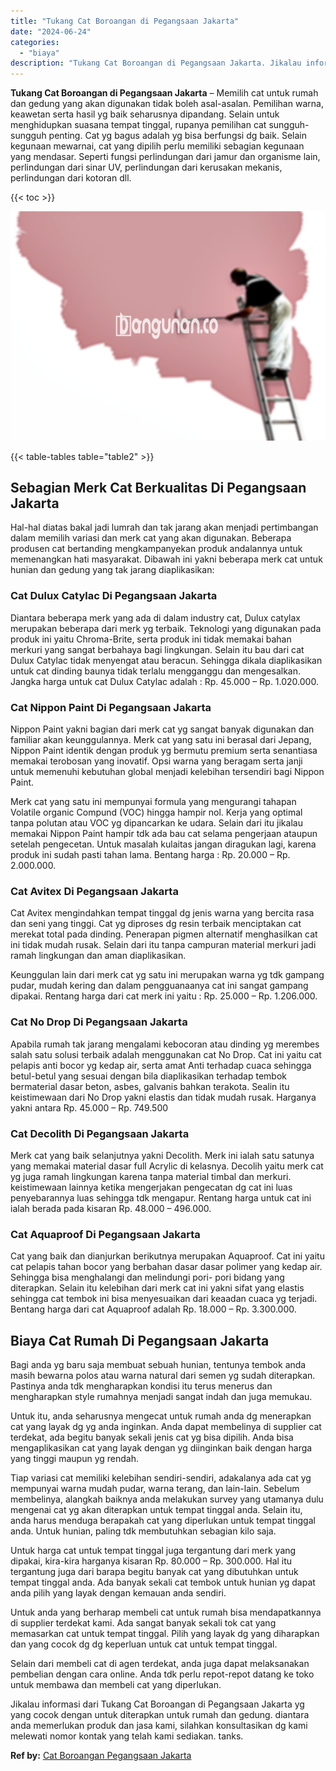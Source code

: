```yaml
---
title: "Tukang Cat Boroangan di Pegangsaan Jakarta"
date: "2024-06-24"
categories: 
  - "biaya"
description: "Tukang Cat Boroangan di Pegangsaan Jakarta. Jikalau informasi dari Tukang Cat Boroangan di Pegangsaan Jakarta yg yang cocok dengan untuk diterapkan untuk rum..."
---
```


**Tukang Cat Boroangan di Pegangsaan Jakarta** – Memilih cat untuk rumah dan gedung yang akan digunakan tidak boleh asal-asalan. Pemilihan warna, keawetan serta hasil yg baik seharusnya dipandang. Selain untuk menghidupkan suasana tempat tinggal, rupanya pemilihan cat sungguh-sungguh penting. Cat yg bagus adalah yg bisa berfungsi dg baik. Selain kegunaan mewarnai, cat yang dipilih perlu memiliki sebagian kegunaan yang mendasar. Seperti fungsi perlindungan dari jamur dan organisme lain, perlindungan dari sinar UV, perlindungan dari kerusakan mekanis, perlindungan dari kotoran dll.

{{< toc >}}

![Tukang Cat Boroangan di Pegangsaan Jakarta](/images/jasa-cat-murah19.png)

{{< table-tables table="table2" >}}

## Sebagian Merk Cat Berkualitas Di Pegangsaan Jakarta

Hal-hal diatas bakal jadi lumrah dan tak jarang akan menjadi pertimbangan dalam memilih variasi dan merk cat yang akan digunakan. Beberapa produsen cat bertanding mengkampanyekan produk andalannya untuk memenangkan hati masyarakat. Dibawah ini yakni beberapa merk cat untuk hunian dan gedung yang tak jarang diaplikasikan:

### Cat Dulux Catylac Di Pegangsaan Jakarta

Diantara beberapa merk yang ada di dalam industry cat, Dulux catylax merupakan beberapa dari merk yg terbaik. Teknologi yang digunakan pada produk ini yaitu Chroma-Brite, serta produk ini tidak memakai bahan merkuri yang sangat berbahaya bagi lingkungan. Selain itu bau dari cat Dulux Catylac tidak menyengat atau beracun. Sehingga dikala diaplikasikan untuk cat dinding baunya tidak terlalu mengganggu dan mengesalkan. Jangka harga untuk cat Dulux Catylac adalah : Rp. 45.000 – Rp. 1.020.000.

### Cat Nippon Paint Di Pegangsaan Jakarta

Nippon Paint yakni bagian dari merk cat yg sangat banyak digunakan dan familiar akan keunggulannya. Merk cat yang satu ini berasal dari Jepang, Nippon Paint identik dengan produk yg bermutu premium serta senantiasa memakai terobosan yang inovatif. Opsi warna yang beragam serta janji untuk memenuhi kebutuhan global menjadi kelebihan tersendiri bagi Nippon Paint.

Merk cat yang satu ini mempunyai formula yang mengurangi tahapan Volatile organic Compund (VOC) hingga hampir nol. Kerja yang optimal tanpa polutan atau VOC yg dipancarkan ke udara. Selain dari itu jikalau memakai Nippon Paint hampir tdk ada bau cat selama pengerjaan ataupun setelah pengecetan. Untuk masalah kulaitas jangan diragukan lagi, karena produk ini sudah pasti tahan lama. Bentang harga : Rp. 20.000 – Rp. 2.000.000.

### Cat Avitex Di Pegangsaan Jakarta

Cat Avitex mengindahkan tempat tinggal dg jenis warna yang bercita rasa dan seni yang tinggi. Cat yg diproses dg resin terbaik menciptakan cat merekat total pada dinding. Penerapan pigmen alternatif menghasilkan cat ini tidak mudah rusak. Selain dari itu tanpa campuran material merkuri jadi ramah lingkungan dan aman diaplikasikan.

Keunggulan lain dari merk cat yg satu ini merupakan warna yg tdk gampang pudar, mudah kering dan dalam pengguanaanya cat ini sangat gampang dipakai. Rentang harga dari cat merk ini yaitu : Rp. 25.000 – Rp. 1.206.000.

### Cat No Drop Di Pegangsaan Jakarta

Apabila rumah tak jarang mengalami kebocoran atau dinding yg merembes salah satu solusi terbaik adalah menggunakan cat No Drop. Cat ini yaitu cat pelapis anti bocor yg kedap air, serta amat Anti terhadap cuaca sehingga betul-betul yang sesuai dengan bila diaplikasikan terhadap tembok bermaterial dasar beton, asbes, galvanis bahkan terakota. Sealin itu keistimewaan dari No Drop yakni elastis dan tidak mudah rusak. Harganya yakni antara Rp. 45.000 – Rp. 749.500

### Cat Decolith Di Pegangsaan Jakarta

Merk cat yang baik selanjutnya yakni Decolith. Merk ini ialah satu satunya yang memakai material dasar full Acrylic di kelasnya. Decolih yaitu merk cat yg juga ramah lingkungan karena tanpa material timbal dan merkuri. keistimewaan lainnya ketika mengerjakan pengecatan dg cat ini luas penyebarannya luas sehingga tdk mengapur. Rentang harga untuk cat ini ialah berada pada kisaran Rp. 48.000 – 496.000.

### Cat Aquaproof Di Pegangsaan Jakarta

Cat yang baik dan dianjurkan berikutnya merupakan Aquaproof. Cat ini yaitu cat pelapis tahan bocor yang berbahan dasar dasar polimer yang kedap air. Sehingga bisa menghalangi dan melindungi pori- pori bidang yang diterapkan. Selain itu kelebihan dari merk cat ini yakni sifat yang elastis sehingga cat tembok ini bisa menyesuaikan dari keaadan cuaca yg terjadi. Bentang harga dari cat Aquaproof adalah Rp. 18.000 – Rp. 3.300.000.

## Biaya Cat Rumah Di Pegangsaan Jakarta

Bagi anda yg baru saja membuat sebuah hunian, tentunya tembok anda masih bewarna polos atau warna natural dari semen yg sudah diterapkan. Pastinya anda tdk mengharapkan kondisi itu terus menerus dan mengharapkan style rumahnya menjadi sangat indah dan juga memukau.

Untuk itu, anda seharusnya mengecat untuk rumah anda dg menerapkan cat yang layak dg yg anda inginkan. Anda dapat membelinya di supplier cat terdekat, ada begitu banyak sekali jenis cat yg bisa dipilih. Anda bisa mengaplikasikan cat yang layak dengan yg diinginkan baik dengan harga yang tinggi maupun yg rendah.

Tiap variasi cat memiliki kelebihan sendiri-sendiri, adakalanya ada cat yg mempunyai warna mudah pudar, warna terang, dan lain-lain. Sebelum membelinya, alangkah baiknya anda melakukan survey yang utamanya dulu mengenai cat yg akan diterapkan untuk tempat tinggal anda. Selain itu, anda harus menduga berapakah cat yang diperlukan untuk tempat tinggal anda. Untuk hunian, paling tdk membutuhkan sebagian kilo saja.

Untuk harga cat untuk tempat tinggal juga tergantung dari merk yang dipakai, kira-kira harganya kisaran Rp. 80.000 – Rp. 300.000. Hal itu tergantung juga dari barapa begitu banyak cat yang dibutuhkan untuk tempat tinggal anda. Ada banyak sekali cat tembok untuk hunian yg dapat anda pilih yang layak dengan kemauan anda sendiri.

Untuk anda yang berharap membeli cat untuk rumah bisa mendapatkannya di supplier terdekat kami. Ada sangat banyak sekali tok cat yang memasarkan cat untuk tempat tinggal. Pilih yang layak dg yang diharapkan dan yang cocok dg dg keperluan untuk cat untuk tempat tinggal.

Selain dari membeli cat di agen terdekat, anda juga dapat melaksanakan pembelian dengan cara online. Anda tdk perlu repot-repot datang ke toko untuk membawa dan membeli cat yang diperlukan.

Jikalau informasi dari Tukang Cat Boroangan di Pegangsaan Jakarta yg yang cocok dengan untuk diterapkan untuk rumah dan gedung. diantara anda memerlukan produk dan jasa kami, silahkan konsultasikan dg kami melewati nomor kontak yang telah kami sediakan. tanks.

**Ref by:** [Cat Boroangan Pegangsaan Jakarta](https://id.wikipedia.org/wiki/Cat)
